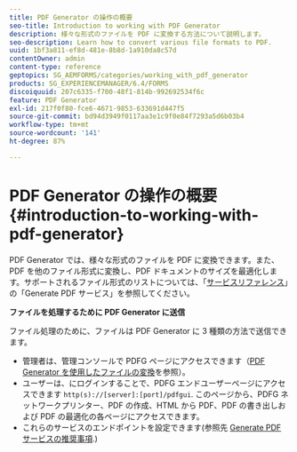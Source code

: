 ```yaml
---
title: PDF Generator の操作の概要
seo-title: Introduction to working with PDF Generator
description: 様々な形式のファイルを PDF に変換する方法について説明します。
seo-description: Learn how to convert various file formats to PDF.
uuid: 1bf3a811-ef8d-481e-8b8d-1a910da8c57d
contentOwner: admin
content-type: reference
geptopics: SG_AEMFORMS/categories/working_with_pdf_generator
products: SG_EXPERIENCEMANAGER/6.4/FORMS
discoiquuid: 207c6335-f700-48f1-814b-992692534f6c
feature: PDF Generator
exl-id: 217f0f80-fce6-4671-9853-633691d447f5
source-git-commit: bd94d3949f0117aa3e1c9f0e84f7293a5d6b03b4
workflow-type: tm+mt
source-wordcount: '141'
ht-degree: 87%

---
```


# PDF Generator の操作の概要 {#introduction-to-working-with-pdf-generator}

PDF Generator では、様々な形式のファイルを PDF に変換できます。また、PDF を他のファイル形式に変換し、PDF ドキュメントのサイズを最適化します。サポートされるファイル形式のリストについては、「[サービスリファレンス](https://www.adobe.com/go/learn_aemforms_services_63)」の「Generate PDF サービス」を参照してください。

**ファイルを処理するために PDF Generator に送信**

ファイル処理のために、ファイルは PDF Generator に 3 種類の方法で送信できます。

* 管理者は、管理コンソールで PDFG ページにアクセスできます（[PDF Generator を使用したファイルの変換](/help/forms/using/admin-help/converting-files-using-pdf-generator.md)を参照）。
* ユーザーは、にログインすることで、PDFG エンドユーザーページにアクセスできます `http(s)://[server]:[port]/pdfgui`. このページから、PDFG ネットワークプリンター、PDF の作成、HTML から PDF、PDF の書き出しおよび PDF の最適化の各ページにアクセスできます。
* これらのサービスのエンドポイントを設定できます(参照先 <!--Fix broken link Managing Endpoints and --> [Generate PDF サービスの推奨事項](/help/forms/using/admin-help/configuring-watched-folder-endpoints.md#generate-pdf-service-recommendations).)
